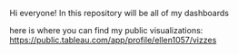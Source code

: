 Hi everyone! In this repository will be all of my dashboards 

here is where you can find my public visualizations: https://public.tableau.com/app/profile/ellen1057/vizzes

